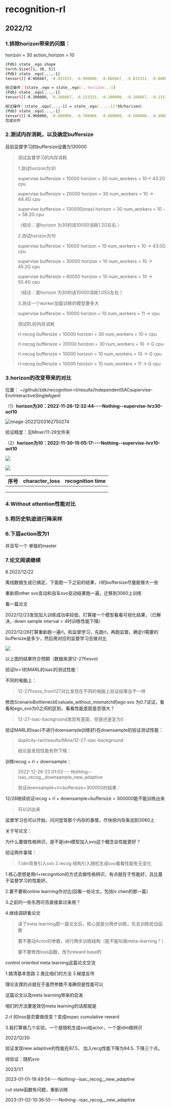 # recognition-rl

## 2022/12

### 1.排除horizon带来的问题：

horizon = 30 action_horizon = 10

```bash
(Pdb) state_.ego.shape
torch.Size([1, 30, 5])
(Pdb) state_.ego[...,-1]
tensor([[-0.966667, -0.933333, -0.900000, -0.866667, -0.833333, -0.800000, -0.766667, -0.733333, -0.700000, -0.666667, -0.633333, -0.600000, -0.566667, -0.533333, -0.500000, -0.466667, -0.433333, -0.400000, -0.366667, -0.333333, -0.300000, -0.266667, -0.233333, -0.200000, -0.166667, -0.133333, -0.100000, -0.066667, -0.033333, -0.000000]], device='cuda:0')

经过操作：(state_.ego = state_.ego[:,-horizon:,:])
(Pdb) state_.ego[...,-1]
tensor([[-0.300000, -0.266667, -0.233333, -0.200000, -0.166667, -0.133333, -0.100000, -0.066667, -0.033333, -0.000000]], device='cuda:0')

经过操作：（state_.ego[...,-1] = state_.ego[...,-1]*30/horizon）
(Pdb) state_.ego[...,-1]
tensor([[-0.900000, -0.800000, -0.700000, -0.600000, -0.500000, -0.400000, -0.300000, -0.200000, -0.100000, -0.000000]], device='cuda:0')
完成对齐
```

### 2.测试内存消耗，以及确定buffersize

目前监督学习的buffersize设置为130000

> 测试监督学习的内存消耗
>
> 1.测试horizon为30
>
> supervise buffersize  =  10000  horizon = 30  num_workers = 10->  43.2G cpu
>
> supervise buffersize  =  20000  horizon = 30 num_workers = 10 -> 44.4G cpu 
>
> supervise buffersize = 130000(max)  horizon = 30 num_workers = 10 -> 58.2G cpu 
>
> （结论：是horizon 为30的话10000消耗1.2G左右 ）
>
> 2.测试horizon为10
>
> supervise buffersize = 10000  horizon = 10 num_workers = 10 -> 43.0G cpu 
>
> supervise buffersize = 30000  horizon = 10 num_workers = 10 -> 45.2G cpu 
>
> supervise buffersize = 80000  horizon = 10 num_workers = 10 -> 50.4G cpu 
>
> （结论：是horizon 为30的话10000消耗1.05G左右 ）
>
> 3.测试一个worker加载训练的模型要多大
>
> supervise buffersize = 10000  horizon = 10 num_workers = 11 ->  cpu 

> 测试RL的内存消耗
>
> rl-recog buffersize  =  10000  horizon = 30  num_workers = 10->   cpu
>
> rl-recog buffersize  =  20000  horizon = 30 num_workers = 10 -> G cpu 
>
> rl-recog buffersize = 10000  horizon = 10 num_workers = 10 -> G cpu 
>
> rl-recog buffersize = 10000  horizon = 10 num_workers = 11 -> G cpu 

### 3.horizon的改变带来的对比

位置： ~/github/zdk/recognition-rl/results/IndependentSACsupervise-EnvInteractiveSingleAgent

（1）**horizon为30：2022-11-26-12:32:44----Nothing--supervise-hrz30-act10**

![image-20221203162750274](imgs/2022-12-3-0.png)

验证精度：见MIner/11-29文件夹

（2）**horizon为10：2022-11-30-15:05:17----Nothing--supervise-hrz10-act10**

![](imgs/2022-12-03-2.png)

![](imgs/2022-12-03-3.png)

| 序号 | character_loss | recognition time |
| ---- | -------------- | ---------------- |
|      |                |                  |
|      |                |                  |
|      |                |                  |



### 4.Without attention性能对比

### 5.将历史轨迹进行降采样

### 6.下层action改为1

并且写一个 单独的master

### 7.论文阅读继续

8.2022/12/22

离线数据生成已搞定，下面跑一下之前的结果，rl的buffersize尽量能够大一些

重新把other svo变动和自车svo变动结果跑一遍，迁移到3060上训练

看一篇论文

2022/12/23发现加入训练成功率较低，打算接一个模型看看可视化结果，（已解决，down sample interval = 4时训练性能下降）

2022/12/26打算重新跑一遍rl，和监督学习，先跑rl，再跑监督。确定rl需要的buffersize是多少，然后用对应的监督学习去做对比



![](./imgs/2022-12-27-0.png)

以上图的结果符合预期（数据来源12-27fixsvo)



验证hr=1的MARL的isac的测试性能：

不同的电脑上：

> 12-27fixsvo_from127对比发现在不同的电脑上验证结果会不一样

修改ScenarioBottleneckEvaluate_without_mismatch的ego svo 为0.7试试，看看和ego_svo为0之间的区别，看看性能差距是否很大？

> 12-27-isac-background发现有差距，但是还是定为0

验证MARL的isac(不进行downsample训练好)在downsample的验证测试性能：

> duplicity-rarl/results/Mine/12-27-isac-background
>
> 结论是发现性能有所下降：

训练recog + rl + downsample：

> 2022-12-26-22:01:02----Nothing--isac_recog__downsample_new_adaptive
>
> 验证downsample+rl+buffersize=300000的结果：



12/28继续验证recog + rl + downsample+buffersize = 300000能不能训练出来

> 可以训出来

监督学习也可以开始，问问堃哥那个内存的事情，尽快把内存条加到3060上



关于写论文：

为什么要做性格辨识，是不是idm模型加入svo这个概念会性能更好？

验证两件事情：

> 1.idm背景引入svo 2.recog 结构引入随机生成svo看看性能有无变化  

1.核心思想是用rl+recognition的方式去做性格辨识，有点就在于性能好，且比基于监督学习的性能好。

2.要不要和online learning作对比(回看一些论文，包括lv chen的那一篇）

3.之前的一些东西可否直接拿过来用？

4.继续调研看论文

> 读了meta learning那一篇论文后，核心就是分两步训练，先去训练扰动函数
>
> 要不要动Actor的参数，进行两步训练结构（能不能叫做meta-learning？）
>
> 要不要修改loss函数，改为reward base的



control oriented meta learning这篇论文交流

1.搞清基本思路 2.类比咱们的方法 3.梯度反传

理论支撑的点就在于虽然参数不准确但是性能可以

这篇论文以及meta learning带来的启发

咱们的方法要是效仿meta learning的话那就是

2.rl 的loss是否要做改变？变成expec cumulative reward

3.我打算做几个实验，一个是随机生成svo给actor，一个是idm做辨识



2022/12/30

验证发现new adaptive的性能在87.5， 加入recg性能下降为84.5. 下降三个点。

待验证：随机svo

2023/1/1

2023-01-01-19:49:54----Nothing--isac_recog__new_adaptive 

cut state函数有问题，重新训练

2023-01-02-10:36:55----Nothing--isac_recog__new_adaptive